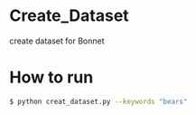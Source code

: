 # Create_Dataset
create dataset for Bonnet

# How to run
```sh
$ python creat_dataset.py --keywords "bears"
```
